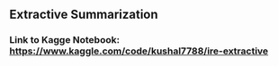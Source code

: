 ## Extractive Summarization

### Link to Kagge Notebook: https://www.kaggle.com/code/kushal7788/ire-extractive